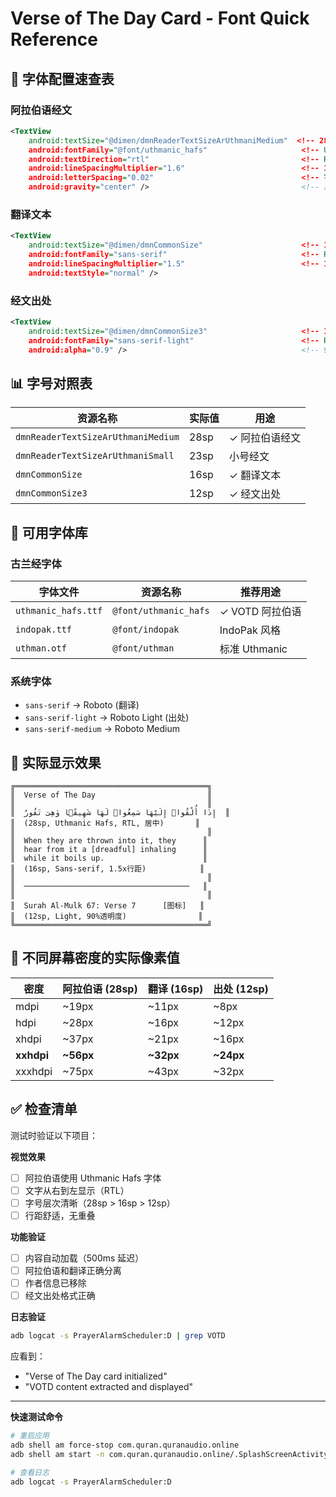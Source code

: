 # Verse of The Day Card - Font Quick Reference

## 🎯 字体配置速查表

### 阿拉伯语经文
```xml
<TextView
    android:textSize="@dimen/dmnReaderTextSizeArUthmaniMedium"  <!-- 28sp -->
    android:fontFamily="@font/uthmanic_hafs"                     <!-- Uthmanic Hafs -->
    android:textDirection="rtl"                                  <!-- RTL -->
    android:lineSpacingMultiplier="1.6"                          <!-- 1.6x 行距 -->
    android:letterSpacing="0.02"                                 <!-- 字间距 -->
    android:gravity="center" />                                  <!-- 居中 -->
```

### 翻译文本
```xml
<TextView
    android:textSize="@dimen/dmnCommonSize"                      <!-- 16sp -->
    android:fontFamily="sans-serif"                              <!-- Roboto -->
    android:lineSpacingMultiplier="1.5"                          <!-- 1.5x 行距 -->
    android:textStyle="normal" />
```

### 经文出处
```xml
<TextView
    android:textSize="@dimen/dmnCommonSize3"                     <!-- 12sp -->
    android:fontFamily="sans-serif-light"                        <!-- Roboto Light -->
    android:alpha="0.9" />                                       <!-- 90% 透明度 -->
```

## 📊 字号对照表

| 资源名称 | 实际值 | 用途 |
|---------|--------|------|
| `dmnReaderTextSizeArUthmaniMedium` | 28sp | ✓ 阿拉伯语经文 |
| `dmnReaderTextSizeArUthmaniSmall` | 23sp | 小号经文 |
| `dmnCommonSize` | 16sp | ✓ 翻译文本 |
| `dmnCommonSize3` | 12sp | ✓ 经文出处 |

## 🎨 可用字体库

### 古兰经字体
| 字体文件 | 资源名称 | 推荐用途 |
|---------|---------|---------|
| `uthmanic_hafs.ttf` | `@font/uthmanic_hafs` | ✓ VOTD 阿拉伯语 |
| `indopak.ttf` | `@font/indopak` | IndoPak 风格 |
| `uthman.otf` | `@font/uthman` | 标准 Uthmanic |

### 系统字体
- `sans-serif` → Roboto (翻译)
- `sans-serif-light` → Roboto Light (出处)
- `sans-serif-medium` → Roboto Medium

## 🔄 实际显示效果

```
╔═══════════════════════════════════════════╗
║  Verse of The Day                         ║
║                                           ║
║  إِذَا أُلْقُوا۟ إِلَيْهَا سَمِعُوا۟ لَهَا شَهِيقًۭا وَهِىَ تَفُورُ  ║
║  (28sp, Uthmanic Hafs, RTL, 居中)       ║
║                                           ║
║  When they are thrown into it, they      ║
║  hear from it a [dreadful] inhaling      ║
║  while it boils up.                      ║
║  (16sp, Sans-serif, 1.5x行距)            ║
║                                           ║
║  ─────────────────────────────────────   ║
║                                           ║
║  Surah Al-Mulk 67: Verse 7      [图标]   ║
║  (12sp, Light, 90%透明度)                ║
╚═══════════════════════════════════════════╝
```

## 📱 不同屏幕密度的实际像素值

| 密度 | 阿拉伯语 (28sp) | 翻译 (16sp) | 出处 (12sp) |
|-----|----------------|------------|------------|
| mdpi | ~19px | ~11px | ~8px |
| hdpi | ~28px | ~16px | ~12px |
| xhdpi | ~37px | ~21px | ~16px |
| **xxhdpi** | **~56px** | **~32px** | **~24px** |
| xxxhdpi | ~75px | ~43px | ~32px |

## ✅ 检查清单

测试时验证以下项目：

**视觉效果**
- [ ] 阿拉伯语使用 Uthmanic Hafs 字体
- [ ] 文字从右到左显示（RTL）
- [ ] 字号层次清晰（28sp > 16sp > 12sp）
- [ ] 行距舒适，无重叠

**功能验证**
- [ ] 内容自动加载（500ms 延迟）
- [ ] 阿拉伯语和翻译正确分离
- [ ] 作者信息已移除
- [ ] 经文出处格式正确

**日志验证**
```bash
adb logcat -s PrayerAlarmScheduler:D | grep VOTD
```
应看到：
- "Verse of The Day card initialized"
- "VOTD content extracted and displayed"

---

**快速测试命令**
```bash
# 重启应用
adb shell am force-stop com.quran.quranaudio.online
adb shell am start -n com.quran.quranaudio.online/.SplashScreenActivity

# 查看日志
adb logcat -s PrayerAlarmScheduler:D
```






